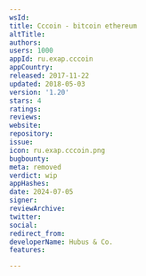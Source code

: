 ```yaml
---
wsId: 
title: Cccoin - bitcoin ethereum
altTitle: 
authors: 
users: 1000
appId: ru.exap.cccoin
appCountry: 
released: 2017-11-22
updated: 2018-05-03
version: '1.20'
stars: 4
ratings: 
reviews: 
website: 
repository: 
issue: 
icon: ru.exap.cccoin.png
bugbounty: 
meta: removed
verdict: wip
appHashes: 
date: 2024-07-05
signer: 
reviewArchive: 
twitter: 
social: 
redirect_from: 
developerName: Hubus & Co.
features: 

---
```


